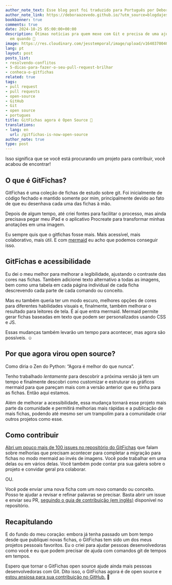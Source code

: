 ```yaml
---
author_note_text: Esse blog post foi traduzido para Português por Debora Azevedo
author_note_link: https://deboraazevedo.github.io/?utm_source=blogdajess
bookbanner: true
comments: true
date: 2024-10-25 05:00:00+00:00
description: Ótimas notícias pra quem mexe com Git e precisa de uma ajudinha de vez
  em quando 🤩
image: https://res.cloudinary.com/jesstemporal/image/upload/v1640370040/covers/variados_aanizj.png
lang: pt
layout: post
posts_list:
- resolvendo-conflitos
- 5-dicas-para-fazer-o-seu-pull-request-brilhar
- conheca-o-gitfichas
related: true
tags:
- pull request
- pull requests
- open-source
- GitHub
- Git
- open source
- portugues
title: GitFichas agora é Open Source 🎉
translations:
- lang: en
  url: /gitfichas-is-now-open-source
author_note: true
type: post
---
```



Isso significa que se você está procurando um projeto para contribuir, você acabou de encontrar!

## O que é GitFichas?

GitFichas é uma coleção de fichas de estudo sobre git. Foi inicialmente de código fechado e mantido somente por mim, principalmente devido ao fato de que eu desenhava cada uma das fichas à mão.

Depois de algum tempo, até criei fontes para facilitar o processo, mas ainda precisava pegar meu iPad e o aplicativo Procreate para transformar minhas anotações em uma imagem.

Eu sempre quis que o gitfichas fosse mais. Mais acessível, mais colaborativo, mais útil. E com [mermaid](https://mermaid.js.org) eu acho que podemos conseguir isso.

## GitFichas e acessibilidade

Eu dei o meu melhor para melhorar a legibilidade, ajustando o contraste das cores nas fichas. Também adicionei texto alternativo a todas as imagens, bem como uma tabela em cada página individual de cada ficha descrevendo cada parte de cada comando ou conceito.

Mas eu também queria ter um modo escuro, melhores opções de cores para diferentes habilidades visuais e, finalmente, também melhorar o resultado para leitores de tela. É aí que entra mermaid. Mermaid permite gerar fichas baseadas em texto que podem ser personalizados usando CSS e JS.

Essas mudanças também levarão um tempo para acontecer, mas agora são possíveis. ☺️

## Por que agora virou open source?

Como diria o Zen do Python: “Agora é melhor do que nunca”.

Tenho trabalhado *lentamente* para descobrir a próxima versão já tem um tempo e finalmente descobri como customizar e estruturar os gráficos mermaid para que pareçam mais com a versão anterior que eu tinha para as fichas. Então aqui estamos.

Além de melhorar a acessibilidade, essa mudança tornará esse projeto mais parte da comunidade e permitirá melhorias mais rápidas e a publicação de mais fichas, podendo até mesmo ser um trampolim para a comunidade criar outros projetos como esse.

## Como contribuir

[Abri um pouco mais de 100 issues no repositório do GitFichas](https://github.com/jtemporal/gitfichas/issues) que falam sobre melhorias que precisam acontecer para completar a migração para fichas no modo mermaid ao invés de imagens. Você pode trabalhar em uma delas ou em vários delas. Você também pode contar pra sua galera sobre o projeto e convidar geral pra colaborar.

OU.

Você pode enviar uma nova ficha com um novo comando ou conceito. Posso te ajudar a revisar e refinar palavras se precisar. Basta abrir um issue e enviar seu PR, [seguindo o guia de contribuição (em inglês)](https://github.com/jtemporal/gitfichas/blob/main/CONTRIBUTING.md) disponível no repositório.

## Recapitulando

E do fundo do meu coração: embora já tenha passado um bom tempo desde que publiquei novas fichas, o GitFichas tem sido um dos meus projetos pessoais favoritos. Eu o criei para ajudar pessoas desenvolvedoras como você e eu que podem precisar de ajuda com comandos git de tempos em tempos.

Espero que tornar o GitFichas open source ajude ainda mais pessoas desenvolvedoras com Git. Dito isso, o GitFichas agora é de open source e [estou ansiosa para sua contribuição no GitHub.](https://github.com/jtemporal/gitfichas) 🎉